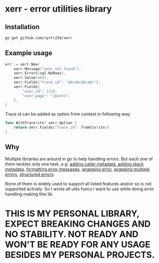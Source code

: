 # xerr - error utilities library

## Installation

```bash
go get github.com/rprtr258/xerr
```

## Example usage
```go
err := xerr.New(
    xerr.Message("user not found"),
    xerr.Errors(sql.NoRows),
    xerr.Value(404),
    xerr.Fields{"trace_id": "abcabcabcabc"},
    xerr.Fields{
        "user_id": 1234,
        "user_page": "/posts",
    },
)
```

Trace id can be added as option from context in following way:
```go
func WithTrace(ctx) xerr.Option {
    return xerr.Fields{"trace_id": fromCtx(ctx)}
}
```

## Why
Multiple libraries are around in go to help handling errors. But each one of them tackles only one task, e.g. [adding caller metadata, adding stack metadata](https://github.com/ztrue/tracerr), [formatting error messages](https://pkg.go.dev/fmt#Errorf), [wrapping error](https://github.com/pkg/errors), [wrapping multiple errors](https://go.uber.org/multierr), [structured errors](https://github.com/Southclaws/fault).

None of them is widely used to support all listed features and/or so is not supported actively. So I wrote all utils funcs I want to use while doing error handling making this lib.

# THIS IS MY PERSONAL LIBRARY, EXPECT BREAKING CHANGES AND NO STABILITY. NOT READY AND WON'T BE READY FOR ANY USAGE BESIDES MY PERSONAL PROJECTS.
